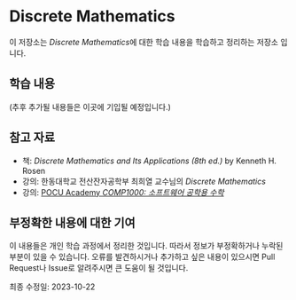 # Discrete Mathematics
이 저장소는 *Discrete Mathematics*에 대한 학습 내용을 학습하고 정리하는 저장소 입니다.

## 학습 내용

(추후 추가될 내용들은 이곳에 기입될 예정입니다.)

## 참고 자료
* 책: *Discrete Mathematics and Its Applications (8th ed.)* by Kenneth H. Rosen
* 강의: 한동대학교 전산잔자공학부 최희열 교수님의 *Discrete Mathematics*
* 강의: [POCU Academy *COMP1000: 소프트웨어 공학용 수학*](https://pocu.academy/ko/Courses/COMP1000)

## 부정확한 내용에 대한 기여
이 내용들은 개인 학습 과정에서 정리한 것입니다. 따라서 정보가 부정확하거나 누락된 부분이 있을 수 있습니다. 오류를 발견하시거나 추가하고 싶은 내용이 있으시면 Pull Request나 Issue로 알려주시면 큰 도움이 될 것입니다.

최종 수정일: 2023-10-22